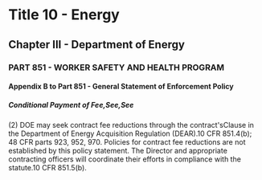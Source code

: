
# Title 10 - Energy
## Chapter III - Department of Energy
### PART 851 - WORKER SAFETY AND HEALTH PROGRAM
#### Appendix B to Part 851 - General Statement of Enforcement Policy
##### Conditional Payment of Fee,See,See

(2) DOE may seek contract fee reductions through the contract'sClause in the Department of Energy Acquisition Regulation (DEAR).10 CFR 851.4(b); 48 CFR parts 923, 952, 970. Policies for contract fee reductions are not established by this policy statement. The Director and appropriate contracting officers will coordinate their efforts in compliance with the statute.10 CFR 851.5(b).
